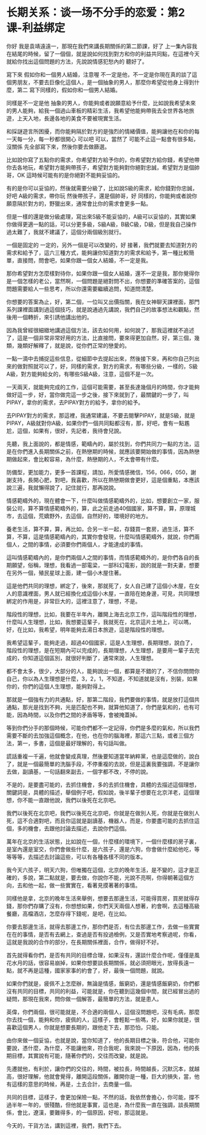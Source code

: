 # 长期关系：谈一场不分手的恋爱：第2课-利益绑定

你好 我是袁靖遠遠一，那現在我們來講長期關係的第二節課，好了 上一集內容我在結尾的時候，留了一個個，就是說如何找到對方和你的利益共同點，在這裡今天就給你找出這個問題的方法，先說說情感犯愁內的 聽好了。

寫下來 假如你和一個男人結婚，注意喔 不一定是他，不一定是你現在真的談了這個男朋友，不要去巨像化這個人，是一個抽象的男人，那麼你希望從他身上得到什麼，第二 寫下同樣的，假如你和一個男人結婚。

同樣是不一定是他 抽象的男人，你能夠或者說願意給予什麼，比如說我希望未來的男人能夠，給我一個過山車板的精彩生活，我希望他能夠帶我去全世界各地旅遊，上天入地，長邊各地的美食不要被現實生活。

和採謎遊言所困擾，而你能夠隔於對方的是強烈的情緒價值，能夠讓他在和你的每一天每一分，每一秒都很開心 可以吧 可以，當然了 可能不止這一點會有很多點，沒關係 先全部寫下來，然後你要去做篩選。

比如說你寫了五點你的需求，你希望對方給予你的，你希望對方給你錢，希望他帶你去各地玩，希望對方能夠帶孩子，希望對方能夠對你絕對忠誠，希望對方是個帥哥，OK 這時候可能有的是你絕對不能夠妥協的。

有的是你可以妥協的，然後就需要分級了，比如說S級的需求，給你錢對你忠誠，好吧 A級的需求，帶你玩 然後帶孩子，還是個帥哥，好 同樣的，你能夠或者說你願意隔於對方的，野獵出來，通常會比你的需求會更多一點。

但是一樣的還是做分級處理，寫出來S級不能妥協的，A級可以妥協的，其實如果你做得更適一點的話，可以分更多級，S級A級，B級C級，D級，但是我自己操作過太難了，我就不建議了，這個分兩個級別就行。

一個是固定的 一定的，另外一個是可以改變的，好 接著，我們就要去知道對方的需求和給予了，這六三種方式，能夠讓你知道對方的需求和給予，第一種比較簡單，直接問，問會吧，如果你跟一個女人結婚，不一定是我。

那你希望對方怎麼樣對待你，如果你跟一個女人結婚，還不一定是我，那你覺得你是一個怎樣的老公，當然啊，一個問題是絕對問不出，你想要的準確答案的，這個問題需要給人一些思考，所以你還需要繼續追問，知道問清楚。

你想要的答案為止，好，第二個，一位叫又出價指關，我在女神聊天課裡面，那門系列課裡面講到過這個技巧，就是說通過先講說，我們自己的故事想法和觀點，然後用一個轉折，來引誘他講出他的。

因為我曾經很細緻地講過這個方法，該去如何用，如何說了，那我這裡就不追述了，這是一個非常非常好用的方法，比直接問，要來得更加自然，好，第三個，幾類，幾類好解釋了，就是說，從你們正常的戀愛的。

一點一滴中去捕捉這些信息，從細節中去提起出來，然後接下來，再和你自己列出來的做對照就可以了，好，同樣的需求，對方的需求，有哪些分級，一樣的，S級A級，對方能夠給女的，有哪些S級A級，注意，這個不是一次。

一天兩天，就能夠完成的工作，這個可能需要，甚至長達幾個月的時間，你才能夠做好這一步，好，當你做完這一步之後，接下來就到了，最關鍵的一步了，叫PIPAY，拿你的需求，去PIPAY對方的給予，拿你的給予。

去PIPAY對方的需求，那這裡，我通常建議，不要去閱擊PIPAY，就是S級，就是PIPAY，A級就對你A級，如果你們一個共同點都沒有，那，好吧，會有一點尷尬，這個，如果有，很好，先記者，我待會兒說。

先聽，我上面說的，都是情感，範疇內的，屬於找到，你們共同力一點的方法，這是在你們進入長期關係之前，在熱戀期的時候，就應該要開始做的事情，因為熱戀期做起來，會比較容易，為什麼，熱戀期的人，不太會帶有什麼。

防備型，更加能力，更多一首課程，請加，所愛情感微信，156，066，050，謝謝支持，長開心肥，對吧，我喜歡，所以在熱戀期做會更好，這是個重點，本應該說三遍，我就懶得說了，記住就行，那再說說。

情感範疇外的，現在體會一下，什麼叫做情感範疇外的，比如，想要創立一家，服裝公司，算不算情感範疇外的，算，此之前走過40個國家，算不算，算，原理城市，去這個，荒嬌野外，去這個，自然好的，環境好的地方。

養老生活，算不算，算，再比如，合另一半一起，存錢買一套房，過生活，算不算，不算，這是情感範疇內的，其實你會發現，什麼叫情感範疇外，就說，你們兩個人，之間的事情，必須要你們兩個人，才能達成的事情。

這叫情感範疇內的，是你們兩個人之間的事情，而情感範疇外的，是你們各自的長期願望，俗稱，理想，我看過一部電梁，一部科幻電影，說的就是一對夫妻，想要在另外一個，殖民星球上面，建一個小木屋住著。

這是他們共同的理想，綁定了，後來，那就死了，女人自己建了這個小木屋，在女人的意識裡面，男人就已經換化成這個小木屋，一直陪在她身邊，可見，共同理想綁定的作用是，非常巨大的，這裡注意了，理想，不是。

階段性的理想，比如，我要在半年內，離開上海去北京工作，這叫階段性的理想，什麼叫人生理想，比如，我想要這輩子，我就死在，北京這片土地上，可以嗎，好，在比如，我希望，明年能夠去湯日本旅遊，這是階段性的理想。

我希望這輩子，能夠走過，超過40個國家，這是人生理想，長期理想，說白了，階段性的理想，是在短期內可以完成的，長期理想，人生理想，是要用一輩子去完成的，你知道這個區別，就很好判斷了，通常來說，人生理想。

都不會太多，很少，大部分的人，能夠說出一個，都算是不錯的了，不信你問問你自己，你以為人生理想是什麼，3，2，1，不知道，不知道就是沒有，別裝，如果你的，你們的這個人生理想，能夠對得上。

那就是一個強有力的共通點，好，那第二階段，我們要做的事情，就是放打這個共通點，那光是找到不夠，光是匹配也不夠，就算他知道了，你們是氣和的，也有可能，因為時間，以及你們之間的矛盾等等，會被掩蓋掉。

等到你們分手的那個時候，可能你們都不一定記得，你們是多麼的氣和，所以我們需要不斷的去加強這個概念，在他，也在你的腦海裡，那這六三點，或者三個方法，第一，多書，這個是最好理解的，有句話叫做。

謊話重複一千遍，他就會變成真理，然後要知道當年納粹黨，也是這麼做的，說白了，就是一個最簡單的洗腦手段，不停重複的去說，但是這裏我要強調，不是讓你去做，副讀基，一句話翻來副去，一個字都不改，不停的說。

不是的，是要盡可能的，去抓住機會，多的去抓住機會，具體的去描述這個理想，關鍵詞是，具體的描述，舉個例子吧，假如說，後半輩子想要在北京洋老，這個理想，你不能一直跟他說，我們以後死在北京吧。

我們以後死在北京吧，我們以後死在北京吧，你就是在做別人死，你就是在做別人死，這不合適對吧，而且你這就是副讀基，機器人，而是，你要盡可能的去抓住這個，多的機會，去跟他討論去描述，去說你們這個。

萬年在北京的生活狀態，比如說在一個，什麼樣的環境下，一個什麼樣的房子裏，是室內還是室交，你們會做些什麼，是六孩子，還是六狗，你會做什麼給他吃，等等等等，去描述去討論這些，可以有各種各樣不同的版本。

我今天六孩子，明天六狗，但唯獨在這個，北京的晚年生活，是不變的，這才是正確的，多說，第二點就是，要去做，你說你不能，光說不亮啊，你得朝著這個方向，去和他一起，做一些實實在，看著見摸著著的事情。

同樣他是拿，北京的晚年生活來舉例，想要去那邊生活，可能得買房，買房就得存錢，那你們存購了沒有，你想想如果，你們天天兩個人想著，約會啊，去這種高級餐廳，高檔酒店，怎麼存得下錢呢，是吧，在比如。

你要去那邊生活，就得去那邊工作，那你們是否，有位去那邊工作，去做一些實實在在的事情，是否有去網上，查過是否有投過檢例，又是否實地考察過呢，你看，這就是我說的合作的部分，在長期關係裡面，合作，做得好不好。

首先就得看你們，是否有共同的目標合理，如果沒有，還談什麼合作呢，僅僅是風花水月的話，很容易崩掉，如果你想要談長期關係，就必須把眼光，放得長遠一點，就不再是這種，國家家事的約會了，好，最後一個問題，就說。

如果你們就是，疲佩不上怎麼辦，無論是情感，飯窮奶，還是情感飯窮奶，你們都沒有共同的目標，共同的利益，可能就是，你在聽到這幾個中間，就已經冒出過的疑問，那現在我來，問你做一個解答，最簡單的方法，就是患人。

英偉，你們兩個，很可能就是，不合適的兩個人，這個沒問題吧，沒有毛病，那麼你去找一個，能夠和你，疲佩的人，這樣子，會輕鬆一些嗎，好，如果你就是，很喜歡這個男人，你就是想要長期的，跟他走下去，那恐怕，只能。

由你來做一個妥協，也就是說，當你知道了，他的長期目標之後，符合他，可能你要說，憑什麼，為什麼，不能讓他來，符合我呢，我來說一下原因，因為，他的長期目標，其實說有可能，隨著你們的，交往而改變，就是說。

先遷就他，有利於，讓你們的交往的，時間，被拉長，時間越長，沉默沉本，就越高，很好理解，他就會覺得，離開這段關係，離開你是一種，巨大的損失，當，他有這樣的意思的時候，再是，土去合計，去商量一個。

共同的目標，這樣子，會更加保險一點，不然的話，我依然會擔心，你可能，撐不過半年一年的，很殘酷，但他就是事實，這也是，為什麼我一直在強調，談長期關係，會比，遼漢，要難得多，的一個原因，好啦，那這就是。

今天的，干貨方法，講到這裡，我們，我們下去。